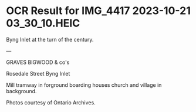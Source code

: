 # OCR Result for IMG_4417 2023-10-21 03_30_10.HEIC

Byng Inlet at the
turn of the century.

—

GRAVES BIGWOOD & co's

Rosedale Street
Byng Inlet

Mill tramway in forground
boarding houses church and
village in background.

Photos courtesy of Ontario
Archives.

